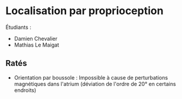 # Localisation par proprioception

Étudiants : 
 - Damien Chevalier
 - Mathias Le Maigat

## Ratés 
 - Orientation par boussole : Impossible à cause de perturbations magnétiques dans l'atrium (déviation de l'ordre de 20° en certains endroits)
